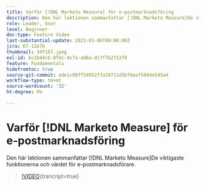 ```yaml
---
title: Varför [!DNL Marketo Measure] för e-postmarknadsföring
description: Den här lektionen sammanfattar [!DNL Marketo Measure]De viktigaste funktionerna och värdet för e-postmarknadsförare.
role: Leader, User
level: Beginner
doc-type: Feature Video
last-substantial-update: 2023-01-06T00:00:00Z
jira: KT-11676
thumbnail: 347167.jpeg
exl-id: bc1b44cb-8fdc-4c7a-a06a-dc7f7b2713f0
feature: Fundamentals
hidefromtoc: true
source-git-commit: ade1c08ff54952f7a19711d5bf0aaf5694e545a4
workflow-type: tm+mt
source-wordcount: '32'
ht-degree: 0%

---
```


# Varför [!DNL Marketo Measure] för e-postmarknadsföring

Den här lektionen sammanfattar [!DNL Marketo Measure]De viktigaste funktionerna och värdet för e-postmarknadsförare.

>[!VIDEO](https://video.tv.adobe.com/v/347167/?learn=on){trancript=true}
